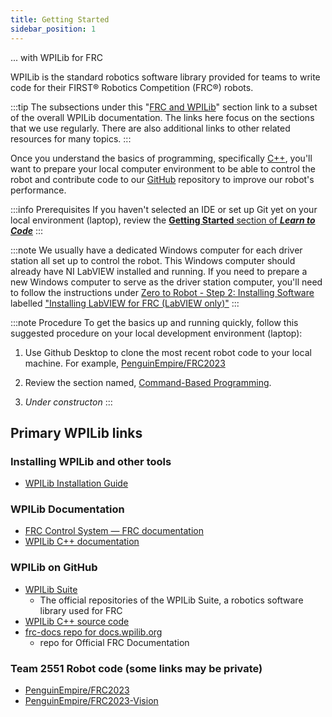 ```yaml
---
title: Getting Started
sidebar_position: 1
---
```

... with WPILib for FRC

WPILib is the standard robotics software library provided for teams to write code for their FIRST® Robotics Competition (FRC®) robots. 

:::tip
The subsections under this "[FRC and WPILib](/docs/category/frc-and-wpilib)" section link to a subset of the overall WPILib documentation. The links here focus on the sections that we use regularly. There are also additional links to other related resources for many topics. 
:::

Once you understand the basics of programming, specifically [C++](/docs/learn-to-code/cplusplus), you'll want to prepare your local computer environment to be able to control the robot and contribute code to our [GitHub](/docs/category/learn-to-code/github) repository to improve our robot's performance.

:::info Prerequisites
If you haven't selected an IDE or set up Git yet on your local environment (laptop), review the [**Getting Started** section of ***Learn to Code***](/docs/category/learn-to-code/getting-started)
:::

:::note
We usually have a dedicated Windows computer for each driver station all set up to control the robot. This Windows computer should already have NI LabVIEW installed and running. If you need to prepare a new Windows computer to serve as the driver station computer, you'll need to follow the instructions under [Zero to Robot - Step 2: Installing Software](https://docs.wpilib.org/en/stable/docs/zero-to-robot/step-2/index.html#) labelled ["Installing LabVIEW for FRC (LabVIEW only)"](https://docs.wpilib.org/en/stable/docs/zero-to-robot/step-2/labview-setup.html)
:::

:::note Procedure
To get the basics up and running quickly, follow this suggested procedure on your local development environment (laptop):

1. Use Github Desktop to clone the most recent robot code to your local machine. For example, [PenguinEmpire/FRC2023](https://github.com/PenguinEmpire/FRC2023)

1. Review the section named, [Command-Based Programming](/docs/category/frc-and-wpilib/advanced-programming/command-based-programming).

1. *Under constructon*
:::

## Primary WPILib links
### Installing WPILib and other tools

- [WPILib Installation Guide](https://docs.wpilib.org/en/stable/docs/zero-to-robot/step-2/wpilib-setup.html)

### WPILib Documentation

- [FRC Control System — FRC documentation](https://docs.wpilib.org/en/stable/index.html)
- [WPILib C++ documentation](https://first.wpi.edu/wpilib/allwpilib/docs/release/cpp/)

### WPILib on GitHub

- [WPILib Suite](https://github.com/wpilibsuite)
    - The official repositories of the WPILib Suite, a robotics software library used for FRC
- [WPILib C++ source code](https://github.com/wpilibsuite/allwpilib/tree/main/wpilibc/src/main/native/cpp)
- [frc-docs repo for docs.wpilib.org](https://github.com/wpilibsuite/frc-docs)
    - repo for Official FRC Documentation

### Team 2551 Robot code (some links may be private)

- [PenguinEmpire/FRC2023](https://github.com/PenguinEmpire/FRC2023)
- [PenguinEmpire/FRC2023-Vision](https://github.com/PenguinEmpire/FRC2023-Vision)